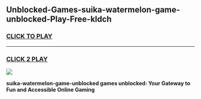 
## Unblocked-Games-suika-watermelon-game-unblocked-Play-Free-kldch
<h3>
<a href="https://premium76.site?title=suika-watermelon-game-unblocked&ref=09A">CLICK TO PLAY</a></h3>
<hr>

<h3>
<a href="https://premium76.site?title=suika-watermelon-game-unblocked&ref=09A">CLICK 2 PLAY</a>
  
</h3>

<a href="https://premium76.site?title=suika-watermelon-game-unblocked&ref=09A"><img src="https://clearcache.store/games.png"></a>


**suika-watermelon-game-unblocked games unblocked: Your Gateway to Fun and Accessible Online Gaming**
